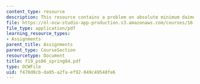 ```yaml
---
content_type: resource
description: This resource contains a problem on absolute minimum daimeter.
file: https://ol-ocw-studio-app-production.s3.amazonaws.com/courses/16-01-unified-engineering-i-ii-iii-iv-fall-2005-spring-2006/f470d0cbda95a2faef92849c49548fe6_f19_ps06_spring04.pdf
file_type: application/pdf
learning_resource_types:
- Assignments
parent_title: Assignments
parent_type: CourseSection
resourcetype: Document
title: f19_ps06_spring04.pdf
type: OCWFile
uid: f470d0cb-da95-a2fa-ef92-849c49548fe6
---
```

